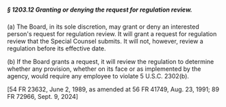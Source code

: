 ##### § 1203.12 Granting or denying the request for regulation review. #####

(a) The Board, in its sole discretion, may grant or deny an interested person's request for regulation review. It will grant a request for regulation review that the Special Counsel submits. It will not, however, review a regulation before its effective date.

(b) If the Board grants a request, it will review the regulation to determine whether any provision, whether on its face or as implemented by the agency, would require any employee to violate 5 U.S.C. 2302(b).

[54 FR 23632, June 2, 1989, as amended at 56 FR 41749, Aug. 23, 1991; 89 FR 72966, Sept. 9, 2024]